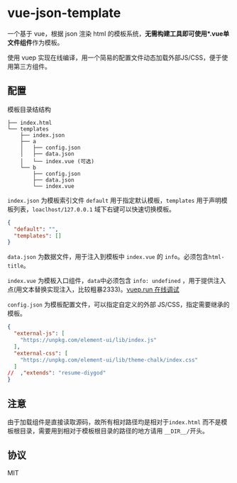 # vue-json-template

一个基于 vue，根据 json 渲染 html 的模板系统，**无需构建工具即可使用\*.vue单文件组件**作为模板。

使用 vuep 实现在线编译，用一个简易的配置文件动态加载外部JS/CSS，便于使用第三方组件。

## 配置

模板目录结结构

```
├── index.html
└── templates
    ├── index.json 
    ├── a
    │   ├── config.json
    │   ├── data.json
    │   └── index.vue (可选)
    └── b
        ├── config.json
        ├── data.json
        └── index.vue

```

`index.json` 为模板索引文件 `default` 用于指定默认模板，`templates` 用于声明模板列表，`loaclhost/127.0.0.1` 域下右键可以快速切换模板。

```json
{
  "default": "",
  "templates": []
}
```

`data.json` 为数据文件，用于注入到模板中 `index.vue` 的 `info`。必须包含`html-title`。

`index.vue` 为模板入口组件，`data`中必须包含 `info: undefined` ，用于提供注入点(用文本替换实现注入，比较粗暴2333)。[vuep.run 在线调试](https://vuep.netlify.com/)

`config.json` 为模板配置文件，可以指定自定义的外部 JS/CSS，指定需要继承的模板。

```json
{
  "external-js": [
    "https://unpkg.com/element-ui/lib/index.js"
  ],
  "external-css": [
    "https://unpkg.com/element-ui/lib/theme-chalk/index.css"
  ]
//  ,"extends": "resume-diygod"
}
```

## 注意

由于加载组件是直接读取源码，故所有相对路径均是相对于`index.html` 而不是模板根目录，需要用到相对于模板根目录的路径的地方请用 `__DIR__/`开头。

## 协议

MIT
